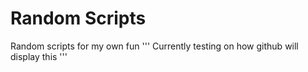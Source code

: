 # Random Scripts
Random scripts for my own fun
'''
Currently testing on how github will display this
'''
